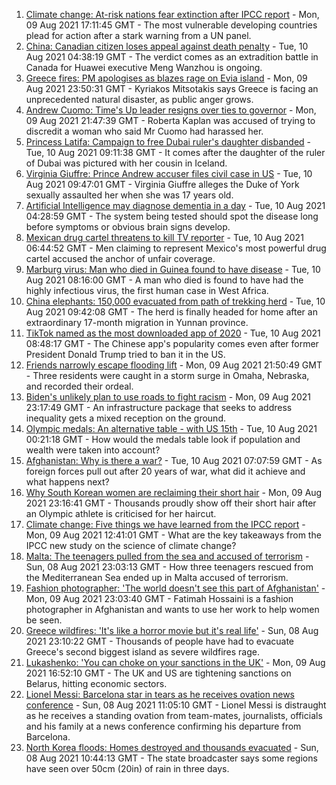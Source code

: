 1. [Climate change: At-risk nations fear extinction after IPCC report](https://www.bbc.co.uk/news/world-58064485) - Mon, 09 Aug 2021 17:11:45 GMT - The most vulnerable developing countries plead for action after a stark warning from a UN panel.
2. [China: Canadian citizen loses appeal against death penalty](https://www.bbc.co.uk/news/world-asia-china-58141758) - Tue, 10 Aug 2021 04:38:19 GMT - The verdict comes as an extradition battle in Canada for Huawei executive Meng Wanzhou is ongoing.
3. [Greece fires: PM apologises as blazes rage on Evia island](https://www.bbc.co.uk/news/world-europe-58152324) - Mon, 09 Aug 2021 23:50:31 GMT - Kyriakos Mitsotakis says Greece is facing an unprecedented natural disaster, as public anger grows.
4. [Andrew Cuomo: Time's Up leader resigns over ties to governor](https://www.bbc.co.uk/news/world-us-canada-58153726) - Mon, 09 Aug 2021 21:47:39 GMT - Roberta Kaplan was accused of trying to discredit a woman who said Mr Cuomo had harassed her.
5. [Princess Latifa: Campaign to free Dubai ruler's daughter disbanded](https://www.bbc.co.uk/news/world-middle-east-58156419) - Tue, 10 Aug 2021 09:11:38 GMT - It comes after the daughter of the ruler of Dubai was pictured with her cousin in Iceland.
6. [Virginia Giuffre: Prince Andrew accuser files civil case in US](https://www.bbc.co.uk/news/uk-58153711) - Tue, 10 Aug 2021 09:47:01 GMT - Virginia Giuffre alleges the Duke of York sexually assaulted her when she was 17 years old.
7. [Artificial Intelligence may diagnose dementia in a day](https://www.bbc.co.uk/news/health-57934589) - Tue, 10 Aug 2021 04:28:59 GMT - The system being tested should spot the disease long before symptoms or obvious brain signs develop.
8. [Mexican drug cartel threatens to kill TV reporter](https://www.bbc.co.uk/news/world-latin-america-58153732) - Tue, 10 Aug 2021 06:44:52 GMT - Men claiming to represent Mexico's most powerful drug cartel accused the anchor of unfair coverage.
9. [Marburg virus: Man who died in Guinea found to have disease](https://www.bbc.co.uk/news/world-africa-58156499) - Tue, 10 Aug 2021 08:16:00 GMT - A man who died is found to have had the highly infectious virus, the first human case in West Africa.
10. [China elephants: 150,000 evacuated from path of trekking herd](https://www.bbc.co.uk/news/world-asia-china-58156099) - Tue, 10 Aug 2021 09:42:08 GMT - The herd is finally headed for home after an extraordinary 17-month migration in Yunnan province.
11. [TikTok named as the most downloaded app of 2020](https://www.bbc.co.uk/news/business-58155103) - Tue, 10 Aug 2021 08:48:17 GMT - The Chinese app's popularity comes even after former President Donald Trump tried to ban it in the US.
12. [Friends narrowly escape flooding lift](https://www.bbc.co.uk/news/world-us-canada-58154056) - Mon, 09 Aug 2021 21:50:49 GMT - Three residents were caught in a storm surge in Omaha, Nebraska, and recorded their ordeal.
13. [Biden's unlikely plan to use roads to fight racism](https://www.bbc.co.uk/news/world-us-canada-58106414) - Mon, 09 Aug 2021 23:17:49 GMT - An infrastructure package that seeks to address inequality gets a mixed reception on the ground.
14. [Olympic medals: An alternative table - with US 15th](https://www.bbc.co.uk/news/world-us-canada-58143550) - Tue, 10 Aug 2021 00:21:18 GMT - How would the medals table look if population and wealth were taken into account?
15. [Afghanistan: Why is there a war?](https://www.bbc.co.uk/news/world-asia-49192495) - Tue, 10 Aug 2021 07:07:59 GMT - As foreign forces pull out after 20 years of war, what did it achieve and what happens next?
16. [Why South Korean women are reclaiming their short hair](https://www.bbc.co.uk/news/world-asia-58082355) - Mon, 09 Aug 2021 23:16:41 GMT - Thousands proudly show off their short hair after an Olympic athlete is criticised for her haircut.
17. [Climate change: Five things we have learned from the IPCC report](https://www.bbc.co.uk/news/science-environment-58138714) - Mon, 09 Aug 2021 12:41:01 GMT - What are the key takeaways from the IPCC new study on the science of climate change?
18. [Malta: The teenagers pulled from the sea and accused of terrorism](https://www.bbc.co.uk/news/world-57988934) - Sun, 08 Aug 2021 23:03:13 GMT - How three teenagers rescued from the Mediterranean Sea ended up in Malta accused of terrorism.
19. [Fashion photographer: 'The world doesn't see this part of Afghanistan'](https://www.bbc.co.uk/news/world-asia-58147426) - Mon, 09 Aug 2021 23:03:40 GMT - Fatimah Hossaini is a fashion photographer in Afghanistan and wants to use her work to help women be seen.
20. [Greece wildfires: 'It's like a horror movie but it's real life'](https://www.bbc.co.uk/news/world-europe-58141236) - Sun, 08 Aug 2021 23:10:22 GMT - Thousands of people have had to evacuate Greece's second biggest island as severe wildfires rage.
21. [Lukashenko: 'You can choke on your sanctions in the UK'](https://www.bbc.co.uk/news/world-europe-58150328) - Mon, 09 Aug 2021 16:52:10 GMT - The UK and US are tightening sanctions on Belarus, hitting economic sectors.
22. [Lionel Messi: Barcelona star in tears as he receives ovation news conference](https://www.bbc.co.uk/sport/av/football/58137848) - Sun, 08 Aug 2021 11:05:10 GMT - Lionel Messi is distraught as he receives a standing ovation from team-mates, journalists, officials and his family at a news conference confirming his departure from Barcelona.
23. [North Korea floods: Homes destroyed and thousands evacuated](https://www.bbc.co.uk/news/world-asia-58135256) - Sun, 08 Aug 2021 10:44:13 GMT - The state broadcaster says some regions have seen over 50cm (20in) of rain in three days.
